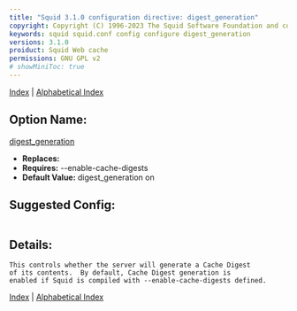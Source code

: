 ```yaml
---
title: "Squid 3.1.0 configuration directive: digest_generation"
copyright: Copyright (C) 1996-2023 The Squid Software Foundation and contributors
keywords: squid squid.conf config configure digest_generation
versions: 3.1.0
proiduct: Squid Web cache
permissions: GNU GPL v2
# showMiniToc: true
---
```

[Index](index#toc_digest_generation) | [Alphabetical Index](index_all#toc_digest_generation)

## Option Name:
[digest_generation](#digest_generation)
 * **Replaces:** 
 * **Requires:** --enable-cache-digests
 * **Default Value:** digest_generation on


## Suggested Config:
```plaintext

```

## Details:

	This controls whether the server will generate a Cache Digest
	of its contents.  By default, Cache Digest generation is
	enabled if Squid is compiled with --enable-cache-digests defined.



[Index](index#toc_digest_generation) | [Alphabetical Index](index_all#toc_digest_generation)

